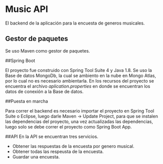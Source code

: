 # Music API 

El backend de la aplicación para la encuesta de generos musicales.

## Gestor de paquetes
Se uso Maven como gestor de paquetes.

##Spring Boot

El proyecto fue construido con Spring Tool Suite 4 y Java 1.8. Se uso la Base de datos MongoDb, la cual se ambiento en la nube en Mongo Atlas, por lo cual no es necesario ambientarla. En los recursos del proyecto se encuentra el archivo *aplication.properties* en donde se encuentran los datos de conexión a la Base de datos.

##Puesta en marcha

Para correr el backend es necesario importar el proyecto en Spring Tool Suite o Eclipse, luego darle Maven -> Update Project, para que se instalen las dependencias del proyecto, una vez actualizadas las dependencias, luego solo se debe correr el proyecto como Spring Boot App. 

##API
En la API se encuentran tres servicios. 
 * Obtener las respuestas de la encuesta por genero musical.
 * Obtener todas las respeusta de la encuesta.
 * Guardar una encuesta.

